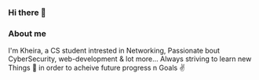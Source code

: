 ### Hi there 👋
### About me 
I'm Kheira, a CS student intrested in Networking, Passionate bout CyberSecurity, web-development & lot more...
Always striving to learn new Things 💪 in order to acheive future progress n Goals ✌️

